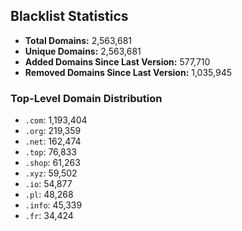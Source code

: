 ## Blacklist Statistics

- **Total Domains:** 2,563,681
- **Unique Domains:** 2,563,681
- **Added Domains Since Last Version:** 577,710
- **Removed Domains Since Last Version:** 1,035,945

### Top-Level Domain Distribution

-  `.com`: 1,193,404
-  `.org`: 219,359
-  `.net`: 162,474
-  `.top`: 76,833
-  `.shop`: 61,263
-  `.xyz`: 59,502
-  `.io`: 54,877
-  `.pl`: 48,268
-  `.info`: 45,339
-  `.fr`: 34,424
